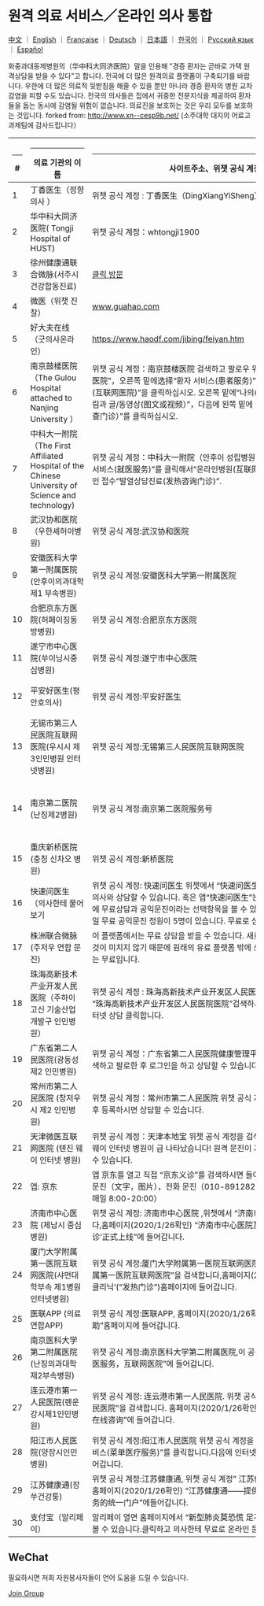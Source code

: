 # 원격 의료 서비스／온라인 의사 통합

[中文](./README.md) ｜ [English](./README-en.md) ｜ [Française](./README-fr.md) ｜ [Deutsch](./README-de.md) ｜ [日本語](./README-jp.md) ｜ [한국어](./README-kr.md)  ｜ [Русский язык](./README-ru.md)  ｜ [Español](./README-es.md)  

 화중과대동제병원의（华中科大同济医院）말을 인용해 "경증 환자는 곧바로 가택 원격상담을 받을 수 있다"고 합니다.
전국에 더 많은 원격의료 플랫폼이 구축되기를 바랍니다.
우한에 더 많은 의료적 뒷받침을 해줄 수 있을 뿐만 아니라 경증 환자의 병원 교차 감염을 피할 수도 있습니다.
전국의 의사들은 집에서 귀중한 전문지식을 제공하여 환자들을 돕는 동시에 감염될 위험이 없습니다.
의료진을 보호하는 것은 우리 모두를 보호하는 것입니다.
forked from: http://www.xn--cesp9b.net/  (소주대학 대지의 어료고 과제팀에 감사드립니다）
 
 
| <hr size=1 ALIGN=CENTER> # | <hr width = 110 size=1 ALIGN=CENTER> 의료 기관의 이름 </hr> | <hr width = 500 size=1 ALIGN=CENTER> 사이트주소、위챗 공식 계정 </hr> | <hr width = 500 size=1 ALIGN=CENTER> 서비스 내용（요금 사정）</hr> | <hr width = 100 size=1 ALIGN=CENTER> 날짜 추가 </hr>  |
|---|--------------|---------------------------|-------------------------------|-----------|
| 1 |丁香医生（정향 의사 ）|위챗 공식 계정 : 丁香医生（DingXiangYiSheng） | 신형페렴을 방비하기 위한 하는 湖北(후베이) 무려 공익 진찰 | 2020/1/24 
| 2 | 华中科大同济医院( Tongji Hospital of HUST) |위챗 공식 계정：whtongji1900 |“발열환자 전문 진료”온라인 진료 기능.경증환자 댁에서 진찰을 받을 수 있습니다.（번호에 제한을 두지 않니다）| 2020/1/24 |
| 3 | 徐州健康通联合微脉(서주시건강합동진료) |[클릭 방문](https://m.myweimai.com/hd/publish/index.f94879867f3ec5e6014bed4efec5328d.html?from=singlemessage&isappinstalled=0)|무려 온라인 진찰 | 2020/1/26| 
| 4 | 微医（위챗 진찰）| www.guahao.com |무려 진찰|2020/1/24|
| 5 |好大夫在线（굿의사온라인）|https://www.haodf.com/jibing/feiyan.htm|（비용미지)|2020/1/24|
| 6 | 南京鼓楼医院（The Gulou Hospital attached to Nanjing University ）|위챗 공식 계정：南京鼓楼医院 검색하고 팔로우 위챗 공식 계정“南京鼓楼医院”，오른쪽 밑에选择“환자 서비스(患者服务)”를 선택해서  “인터넷병원(互联网医院)”을 클릭하십시오. 오른쪽 밑에“나의(我的)”로그인한 후에“그림과 글/동영상(图文或视频）”，다음에 왼쪽 밑에 “발열 검사 진료（发热筛查门诊）”를 클릭하십시오.|온라인 발열  진료|2020/1/25|
| 7 |中科大一附院（The First Affiliated Hospital of the Chinese University of Science and technology)|위챗 공식 계정：中科大一附院（안후이 성립병원）매뉴 왼쪽 밑에“진료 서비스(就医服务)”를 클릭해서“온라인병원(互联网医院)”을방문한다.온라인 접수“발열상담진료(发热咨询门诊)”.|무려 발열상담진료. 동영상으로 진료를 받거나 직접 상담합니다.。인터넷으로 진료 리포트를 검사합니다.|2020/1/25|
|8|武汉协和医院（우한셰허이병원)|위챗 공식 계정:武汉协和医院|무료 발열상담가능|2020/1/25|
|9|安徽医科大学第一附属医院(안후이의과대학 제1 부속병원)|위챗 공식 계정:安徽医科大学第一附属医院|계정 검색하시고 팔로우(关注) 누르신다음 메뉴 왼쪽 하단 “就医服务”클릭하시고 “互联网医院”클릭하시면 됩니다|무료 상담 문의|2020/1/25|
|10|合肥京东方医院(허페이징동방병원)|위챗 공식 계정:合肥京东方医院|계정 검색하시고 팔로우(关注) 하신 다음 메뉴 왼쪽 하단에 “就医服务”클릭하시고”互联网医院”클릭하시면 무료 발열 상담 가능합니다|무료 상담|2020/1/25|
|11|遂宁市中心医院(쑤이닝시중심병원)|위챗 공식 계정:遂宁市中心医院|遂宁市中心医院온라인 병원에 들어가시고 “在线问诊”클릭하시고,”发热门诊”클릭,문의하실 의사선생님을 선택해주신후에,”图文问诊”선택하시면 됩니다.|온라인 병원 발열상담|2020/1/25|
|12|平安好医生(평안호의사)|위챗 공식 계정:平安好医生|계정 검색하시고 첫 페이지 중앙에 “疫情问诊”클릭하시고 “冠状病毒问诊”클릭하시면 됩니다|크로나바아러스 상담해드립니다|2020/1/25|
|13|无锡市第三人民医院互联网医院(우시시 제3인민병원 인터넷병원) |위챗 공식 계정:无锡第三人民医院互联网医院|계정 검색하고 구독 누르신다음 첫 페이지에 “图文问诊”이랑 “视频问诊”이 있습니다. |두가지 방식으로 상담 받으 실수 있음|2020/1/25|
|14|南京第二医院(난징제2병원)|위챗 공식 계정:南京第二医院服务号|홈페이지에 있는”互联网医院”클릭 하셔서 들어 가신 다음“图文问诊”, 혹은 “视频问诊”선택해주시면 됩니다|발열문의,사진혹은 문자형식,화상통화로도 문의 가능합니다.|2020/1/25|
|15|重庆新桥医院(충칭 신차오 병원)|위챗 공식 계정:新桥医院|계정 검색하시고 구독 누르신 다음 “掌上医院”클릭하시고 온라인으로실시간 문의 가능합니다.|2020/1/25|
| 16 |快速问医生（의사한테 물어보기  | 위챗 공식 계정: 快速问医生 위챗에서 “快速问医生”를 검색하시면 무료로 의사와 상담할 수 있습니다. 혹은 앱“快速问医生”는 다운로드 해 홈페이지에 무료상담과 공익문진이라는 선택항목을 볼 수 있습니다. 앱의 의사마다 매일 무료 공익문진 정원이 5명이 있습니다.   무료로 상담 가능| 무료와 유료 있음| 2020/1/25| 
| 17 | 株洲联合微脉 (주저우 연합 문진) | 이 플랫폼에서는 무료 상담을 받을 수 있습니다. 새로운 플랫폼을 제작 하는 것이 미치지 않기 때문에 원래의 유료 플랫폼 밖에 쓰지 못하지마 계산할 때는 무료입니다. |온라인 문진 | 2020/1/25 |
|18 |珠海高新技术产业开发人民医院（주하이 고신 기술산업 개발구 인민병원） | 위챗 공식 계정 : 珠海高新技术产业开发区人民医院医院 위챗 애플릿에서 “珠海高新技术产业开发区人民医院医院”검색하시고 오른쪽에 나오는 인터넷 상담 클릭합니다.| 인터넷 상담 | 2020/1/25 |
| 19 | 广东省第二人民医院(광동성 제2 인민병원) | 위챗 공식 계정：广东省第二人民医院健康管理平台 위챗 공식 계정을 검색하고 팔로한 후 로그인을 하고 상담할 수 있습니다.|온라인 상담|2020/1/25|
| 20 | 常州市第二人民医院 (창저우시 제2 인민병원) | 위챗 공식 계정：常州市第二人民医院 위챗 공식 계정을 검색하고 팔로한 후 등록하시면 상담할 수 있습니다. | 온라인 열증 진찰실 |2020/1/25|
| 21 | 天津微医互联网医院 (톈진 웨이 인터넷 병원)| 위챗 공식 계정：天津本地宝 위챗 공식 계정을 검색하고  홈페이지에서 천진 웨이 인터넷 병원이 급 나타났습니다! 원격 문진이 가능해 교차 감염 예방할 수 있습니다. | 원격 문진 |2020/1/26|
| 22 | 앱: 京东|앱 京东를 열고 직접 “京东义诊”를 검색하시면 들어갈 수 있습니다.  급속한 문진（文字，图片），전화 문진（010-89128261；010-89128263 매일 8:00-20:00）| 급속한 문진과 전화 문진|2020/1/26|
| 23 | 济南市中心医院 (제남시 중심병원) | 위챗 공식 계정: 济南市中心医院 ,위챗에서 “济南市中心医院”을 검색합니다,홈페이지(2020/1/26확인) “济南市中心医院互联网医院’发热咨询门诊’正式上线”에 들어갑니다. |온라인 문진|2020/1/26|
| 24 |厦门大学附属第一医院互联网医院(샤먼대학부속 제1병원 인터넷병원)|위챗 공식 계정:厦门大学附属第一医院互联网医院.공식계정“厦门大学附属第一医院互联网医院”을 검색합니다,홈페이지(2020/1/26확인) ‘발열 클리닉’(“发热门诊”)홈페이지에 들어갑니다.|온라인 문진|2020/1/26|
| 25 |医联APP (의료 연합APP)| 위챗 공식 계정:医联APP, 홈페이지(2020/1/26확인) “疫情防控，在线求助”홈페이지에 들어갑니다. | 7*24시간 상담| 2020/1/26|
| 26 |南京医科大学第二附属医院(난징의과대학 제2부속병원)|위챗 공식 계정:南京医科大学第二附属医院,이 공식 계정을 검색하고 “就医服务，互联网医院”에 들어갑니다.| 인터넷 병원|2020/1/26|
| 27 |连云港市第一人民医院(롄운강시제1인민병원)|위챗 공식 계정: 连云港市第一人民医院. 위챗 공식 계정 “连云港市第一人民医院”을 검색합니다. 홈페이지(2020/1/26확인) “为发热患者提供免费在线咨询”에 들어갑니다.| 발열 환자를 위해 무료 온라인 상담을 제공하다|2020/1/26|
| 28 |阳江市人民医院(양장시인민병원)|위챗 공식 계정:阳江市人民医院  위챗 공식 계정을 검색하고 “메뉴 의료 서비스(菜单医疗服务)”를 클릭합니다.다음에 인터넷병원(互联网医院)에 들어갑니다. |인터넷병원|2020/1/26|
| 29 |江苏健康通(장쑤건강퉁)|위챗 공식 계정:江苏健康通, 위챗 공식 계정” 江苏健康通”을 검색합니다. 홈페이지(2020/1/26확인) “江苏健康通――提供免费发热门诊咨询服务的统一门户”에들어갑니다.| 무료 발열 클리닉|2020/1/26|
| 30 | 支付宝（알리페이）|알리페이 열면 홈페이지에서  “新型肺炎莫恐慌 足不出户免费问医生” 를 볼 수 있습니다.클릭하고 의사한테 무료로 온라인 문진을 할 수 있습니다.| 알리페이는 우한 시민들에게 자선 치료 입구를 제공합니다.흔한 병에 대한 문제를 온라인으로 자문할 수 있습니다.| 2020/1/26|| 31 | 中山大学附属第三医院(중산대학부속 제3병원  )|                           | 무료 자문 | 2020/1/26|| 32 | 기타|                           |                               |           || 33 | 기타|                           |                               |           | P.S. 기술자로서 우리는 우한 재해 지역의 인민들  위해 무언가를 할 수 있을지에 대해 항상 생각합니다 .쑤저우대학교 왕딩교수팀 정리하는 메시지를 보고 매우 유용하고 의미가 있다고 생각합니다.이제 재해 지역의 전염 상황은 아주 심합니다.원격 문진과 온라인 의료가 우한 인민에게 더 빨리 의료 자원에 신속하게 대응하고  상호 감염 유효하게 방지할 수 있습니다.우리는 여러분에게 함께 전염 상황을 정리하기 바랍니다.한 사람의 힘은 한계가 있습니다.하지만 우리는 함께 노력해서 전국 인민 심지어 전세계 인민들을 도움을 드릴 수 있습니다.(순백행렬팀 드림)

## WeChat

필요하시면 저희 자원봉사자들이 언어 도움을 드릴 수 있습니다.

[Join Group](https://i.loli.net/2020/01/28/FdbKVhwNj246AIr.png)
